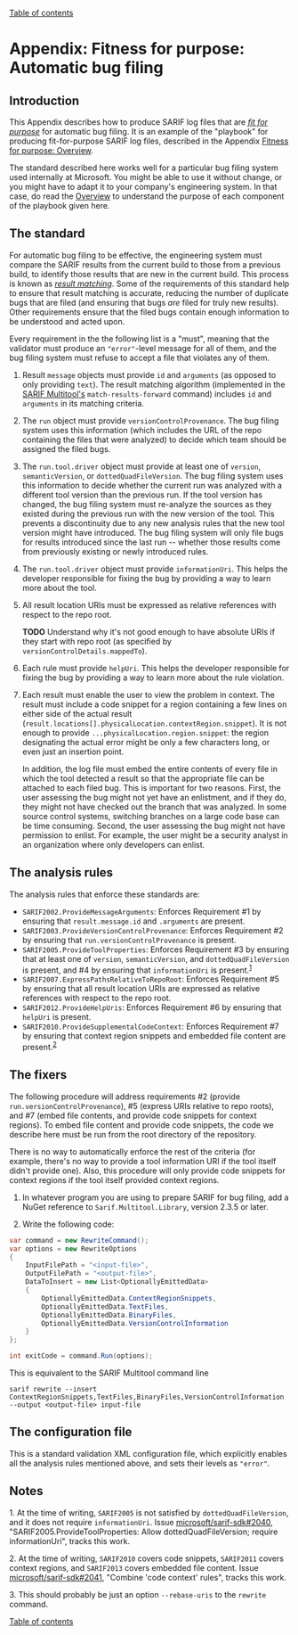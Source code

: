 [Table of contents](../README.md#contents)

# Appendix: Fitness for purpose: Automatic bug filing

## Introduction

This Appendix describes how to produce SARIF log files that are <a href="Glossary.md#fit-for-purpose">_fit for purpose_</a> for automatic bug filing. It is an example of the "playbook" for producing fit-for-purpose SARIF log files, described in the Appendix [Fitness for purpose: Overview](Fitness-for-purpose-overview.md).

The standard described here works well for a particular bug filing system used internally at Microsoft.
You might be able to use it without change, or you might have to adapt it to your company's engineering system.
In that case, do read the [Overview](Fitness-for-purpose-overview.md) to understand the purpose of each component of the playbook given here.

## The standard

For automatic bug filing to be effective, the engineering system must compare the SARIF results from the current build to those from a previous build, to identify those results that are new in the current build.
This process is known as <a href="Glossary.md#result-matching">_result matching_</a>.
Some of the requirements of this standard help to ensure that result matching is accurate, reducing the number of duplicate bugs that are filed (and ensuring that bugs _are_ filed for truly new results).
Other requirements ensure that the filed bugs contain enough information to be understood and acted upon.

Every requirement in the the following list is a "must", meaning that the validator must produce an `"error"`-level message for all of them, and the bug filing system must refuse to accept a file that violates any of them.

1. Result `message` objects must provide `id` and `arguments` (as opposed to only providing `text`).
    The result matching algorithm (implemented in the [SARIF Multitool's](Multitool.md) `match-results-forward` command) includes `id` and `arguments` in its matching criteria.

2. The `run` object must provide `versionControlProvenance`.
    The bug filing system uses this information (which includes the URL of the repo containing the files that were analyzed) to decide which team should be assigned the filed bugs.

3. The `run.tool.driver` object must provide at least one of `version`, `semanticVersion`, or `dottedQuadFileVersion`.
    The bug filing system uses this information to decide whether the current run was analyzed with a different tool version than the previous run.
    If the tool version has changed, the bug filing system must re-analyze the sources as they existed during the previous run with the new version of the tool.
    This prevents a discontinuity due to any new analysis rules that the new tool version might have introduced.
    The bug filing system will only file bugs for results introduced since the last run -- whether those results come from previously existing or newly introduced rules.

4. The `run.tool.driver` object must provide `informationUri`. This helps the developer responsible for fixing the bug by providing a way to learn more about the tool.

5. All result location URIs must be expressed as relative references with respect to the repo root.

    **TODO** Understand why it's not good enough to have absolute URIs if they start with repo root (as specified by `versionControlDetails.mappedTo`).

6. Each rule must provide `helpUri`. This helps the developer responsible for fixing the bug by providing a way to learn more about the rule violation.

7. Each result must enable the user to view the problem in context.
    The result must include a code snippet for a region containing a few lines on either side of the actual result (`result.locations[].physicalLocation.contextRegion.snippet`).
    It is not enough to provide `...physicalLocation.region.snippet`: the region designating the actual error might be only a few characters long, or even just an insertion point.

    In addition, the log file must embed the entire contents of every file in which the tool detected a result so that the appropriate file can be attached to each filed bug.
    This is important for two reasons.
    First, the user assessing the bug might not yet have an enlistment, and if they do, they might not have checked out the branch that was analyzed.
    In some source control systems, switching branches on a large code base can be time consuming.
    Second, the user assessing the bug might not have permission to enlist. For example, the user might be a security analyst in an organization where only developers can enlist.

## The analysis rules

The analysis rules that enforce these standards are:

- `SARIF2002.ProvideMessageArguments`: Enforces Requirement <span>#</span>1 by ensuring that `result.message.id` and `.arguments` are present.
- `SARIF2003.ProvideVersionControlProvenance`: Enforces Requirement <span>#</span>2 by ensuring that `run.versionControlProvenance` is present.
- `SARIF2005.ProvideToolProperties`: Enforces Requirement <span>#</span>3 by ensuring that at least one of `version`, `semanticVersion`, and `dottedQuadFileVersion` is present, and <span>#</span>4 by ensuring that `informationUri` is present.<sup><a href="#note-1">1</a></sup>
- `SARIF2007.ExpressPathsRelativeToRepoRoot`: Enforces Requirement <span>#</span>5 by ensuring that all result location URIs are expressed as relative references with respect to the repo root.
- `SARIF2012.ProvideHelpUris`: Enforces Requirement <span>#</span>6 by ensuring that `helpUri` is present.
- `SARIF2010.ProvideSupplementalCodeContext`: Enforces Requirement <span>#</span>7 by ensuring that context region snippets and embedded file content are present.<sup><a href="#note-2">2</a></sup>

## The fixers

The following procedure will address requirements <span>#</span>2 (provide `run.versionControlProvenance`), <span>#</span>5 (express URIs relative to repo roots), and <span>#</span>7 (embed file contents, and provide code snippets for context regions).
To embed file content and provide code snippets, the code we describe here must be run from the root directory of the repository.

There is no way to automatically enforce the rest of the criteria (for example, there's no way to provide a tool information URI if the tool itself didn't provide one). Also, this procedure will only provide code snippets for context regions if the tool itself provided context regions.

1. In whatever program you are using to prepare SARIF for bug filing, add a NuGet reference to `Sarif.Multitool.Library`, version 2.3.5 or later.

2. Write the following code:

```C#
var command = new RewriteCommand();
var options = new RewriteOptions
{
    InputFilePath = "<input-file>",
    OutputFilePath = "<output-file>",
    DataToInsert = new List<OptionallyEmittedData>
    {
        OptionallyEmittedData.ContextRegionSnippets,
        OptionallyEmittedData.TextFiles,
        OptionallyEmittedData.BinaryFiles,
        OptionallyEmittedData.VersionControlInformation
    }
};

int exitCode = command.Run(options);
```

This is equivalent to the SARIF Multitool command line

```
sarif rewrite --insert ContextRegionSnippets,TextFiles,BinaryFiles,VersionControlInformation --output <output-file> input-file
```

## The configuration file

This is a standard validation XML configuration file, which explicitly enables all the analysis rules mentioned above, and sets their levels as `"error"`.

## Notes

<a id="note-1">1.</a> At the time of writing, `SARIF2005` is not satisfied by `dottedQuadFileVersion`, and it does not require `informationUri`. Issue [microsoft/sarif-sdk#2040](https://github.com/microsoft/sarif-sdk/issues/2040), "SARIF2005.ProvideToolProperties: Allow dottedQuadFileVersion; require informationUri", tracks this work.

<a id="note-2">2.</a> At the time of writing, `SARIF2010` covers code snippets, `SARIF2011` covers context regions, and `SARIF2013` covers embedded file content. Issue [microsoft/sarif-sdk#2041](https://github.com/microsoft/sarif-sdk/issues/2041), "Combine 'code context' rules", tracks this work.

<a id="note-3">3.</a> This should probably be just an option `--rebase-uris` to the `rewrite` command.

[Table of contents](../README.md#contents)